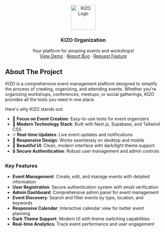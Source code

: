 <!-- PROJECT LOGO -->
<br />
<div align="center">
  <a href="https://github.com/kizo-org">
    <img src="https://avatars.githubusercontent.com/u/234577620?s=400&u=a60b2a5e1b517fc583f069800ec9203d096c61dc&v=4" alt="KIZO Logo" width="80" height="80">
  </a>

  <h3 align="center">KIZO Organization</h3>

  <p align="center">
    Your platform for amazing events and workshops!
    <br />
    <a href="https://kizo-app.vercel.app">View Demo</a>
    &middot;
    <a href="https://github.com/kizo-org/issues/new?labels=bug&template=bug-report---.md">Report Bug</a>
    &middot;
    <a href="https://github.com/kizo-org/issues/new?labels=enhancement&template=feature-request---.md">Request Feature</a>
  </p>
</div>


## About The Project

KIZO is a comprehensive event management platform designed to simplify the process of creating, organizing, and attending events. Whether you're organizing workshops, conferences, meetups, or social gatherings, KIZO provides all the tools you need in one place.

Here's why KIZO stands out:

- 🎯 **Focus on Event Creation**: Easy-to-use tools for event organizers
- 🚀 **Modern Technology Stack**: Built with Next.js, Supabase, and Tailwind CSS
- 🔥 **Real-time Updates**: Live event updates and notifications
- 📱 **Responsive Design**: Works seamlessly on desktop and mobile
- 🎨 **Beautiful UI**: Clean, modern interface with dark/light theme support
- 🔒 **Secure Authentication**: Robust user management and admin controls

### Key Features

- **Event Management**: Create, edit, and manage events with detailed information
- **User Registration**: Secure authentication system with email verification
- **Admin Dashboard**: Comprehensive admin panel for event management
- **Event Discovery**: Search and filter events by type, location, and keywords
- **Responsive Calendar**: Interactive calendar view for better event planning
- **Dark Theme Support**: Modern UI with theme switching capabilities
- **Real-time Analytics**: Track event performance and user engagement
